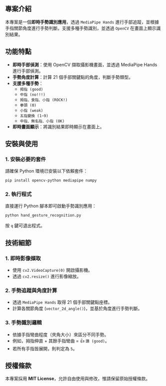 ## 專案介紹

本專案是一個**即時手勢識別應用**，透過 `MediaPipe Hands` 進行手部追蹤，並根據手指關節角度進行手勢判斷。支援多種手勢識別，並透過 `OpenCV` 在畫面上顯示識別結果。

## 功能特點

- **即時手部偵測**：使用 OpenCV 擷取攝影機畫面，並透過 MediaPipe Hands 進行手部偵測。
- **手勢角度計算**：計算 21 個手部關鍵點的角度，判斷手勢類型。
- **支援多種手勢**：
  - `拇指 (good)`
  - `中指 (no!!!)`
  - `拇指、食指、小指 (ROCK!)`
  - `拳頭 (0)`
  - `小指 (weak)`
  - `五指變換 (1~9)`
  - `中指、無名指、小指 (OK)`
- **即時畫面顯示**：將識別結果即時顯示在畫面上。

## 安裝與使用

### 1. 安裝必要的套件

請確保 Python 環境已安裝以下依賴套件：

```bash
pip install opencv-python mediapipe numpy
```

### 2. 執行程式

直接運行 Python 腳本即可啟動手勢識別應用：

```bash
python hand_gesture_recognition.py
```

按 `q` 鍵可退出程式。

## 技術細節

### 1. **即時影像擷取**

- 使用 `cv2.VideoCapture(0)` 開啟攝影機。
- 透過 `cv2.resize()` 進行影像縮放。

### 2. **手勢追蹤與角度計算**

- 透過 `MediaPipe Hands` 取得 21 個手部關鍵點座標。
- 計算各關節角度 (`vector_2d_angle()`)，並基於角度進行手勢判斷。

### 3. **手勢識別邏輯**

- 依據手指彎曲程度（夾角大小）來區分不同手勢。
- 例如，拇指伸直 + 其餘手指彎曲 = 👍 `讚 (good)`。
- 若所有手指皆展開，則判定為 `5`。

## 授權條款

本專案採用 **MIT License**，允許自由使用與修改，惟請保留原始授權條款。
